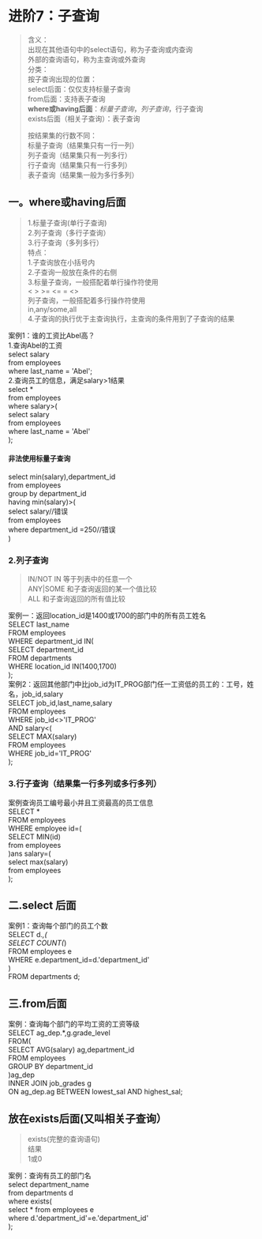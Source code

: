 # 进阶7：子查询
> 含义：  
> 出现在其他语句中的select语句，称为子查询或内查询  
> 外部的查询语句，称为主查询或外查询  
> 分类：  
> 按子查询出现的位置：  
> select后面：仅仅支持标量子查询  
> from后面：支持表子查询  
> **where或having后面**：*标量子查询*，*列子查询*，行子查询  
> exists后面（相关子查询）：表子查询
> 
> 按结果集的行数不同：  
> 标量子查询（结果集只有一行一列）   
> 列子查询（结果集只有一列多行）   
> 行子查询（结果集只有一行多列）  
> 表子查询（结果集一般为多行多列）


## 一。where或having后面
>1.标量子查询(单行子查询)  
2.列子查询（多行子查询）  
3.行子查询（多列多行）  
特点：  
1.子查询放在小括号内  
2.子查询一般放在条件的右侧  
3.标量子查询，一般搭配着单行操作符使用  
< > >= <= = <>  
列子查询，一般搭配着多行操作符使用  
in,any/some,all  
4.子查询的执行优于主查询执行，主查询的条件用到了子查询的结果  


案例1：谁的工资比Abel高？  
1.查询Abel的工资  
select salary  
from employees  
where last_name = 'Abel';  
2.查询员工的信息，满足salary>1结果  
select *   
from employees  
where salary>(  
select salary  
from employees  
where last_name = 'Abel'  
);

#### 非法使用标量子查询
select min(salary),department_id  
from employees  
group by department_id  
having min(salary)>(  
select salary//错误  
from employees  
where  department_id =250//错误  
)  
### 2.列子查询
>IN/NOT IN 等于列表中的任意一个  
>ANY|SOME 和子查询返回的某一个值比较  
>ALL 和子查询返回的所有值比较  

案例一：返回location_id是1400或1700的部门中的所有员工姓名  
SELECT last_name  
FROM employees  
WHERE department_id IN(  
    SELECT department_id  
    FROM departments  
    WHERE location_id IN(1400,1700)  
);  
案例2：返回其他部门中比job_id为IT_PROG部门任一工资低的员工的：工号，姓名，job_id,salary  
SELECT job_id,last_name,salary  
FROM employees  
WHERE job_id<>'IT_PROG'  
AND salary<(  
    SELECT MAX(salary)  
    FROM employees   
    WHERE job_id='IT_PROG'  
);  
### 3.行子查询（结果集一行多列或多行多列）
案例查询员工编号最小并且工资最高的员工信息  
SELECT *  
FROM employees  
WHERE employee id=(  
    SELECT MIN(id)  
    from employees  
)ans salary=(  
select max(salary)  
from employees  
);
## 二.select 后面
案例1：查询每个部门的员工个数   
SELECT d.*,(  
    SELECT COUNT(*)  
    FROM employees e  
    WHERE e.department_id=d.'department_id'    
)  
FROM departments d;  
## 三.from后面
案例：查询每个部门的平均工资的工资等级  
SELECT ag_dep.*,g.grade_level  
FROM(  
    SELECT AVG(salary) ag,department_id  
     FROM employees  
     GROUP BY department_id  
)ag_dep  
INNER JOIN job_grades g  
ON ag_dep.ag BETWEEN lowest_sal AND highest_sal;  
## 放在exists后面(又叫相关子查询）
>exists(完整的查询语句)  
>结果  
>1或0

案例：查询有员工的部门名  
select department_name  
from departments d  
where exists(  
select *
from employees e  
where d.'department_id'=e.'department_id'  
);  